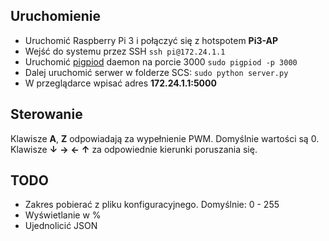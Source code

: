 Uruchomienie
---
* Uruchomić Raspberry Pi 3 i połączyć się z hotspotem **Pi3-AP**
* Wejść do systemu przez SSH	`ssh pi@172.24.1.1`
*  Uruchomić [pigpiod](http://abyz.co.uk/rpi/pigpio/python.html) daemon na porcie 3000  `sudo pigpiod -p 3000`
* Dalej uruchomić serwer w folderze SCS: `sudo python server.py`
* W przeglądarce wpisać adres **172.24.1.1:5000**

Sterowanie
---
Klawisze **A**, **Z** odpowiadają za wypełnienie PWM. Domyślnie wartości są 0.
Klawisze **↓** **→** **←**  **↑** za odpowiednie kierunki poruszania się.



TODO
---

* Zakres pobierać z pliku konfiguracyjnego. Domyślnie: 0 - 255
* Wyświetlanie w %
* Ujednolicić JSON

